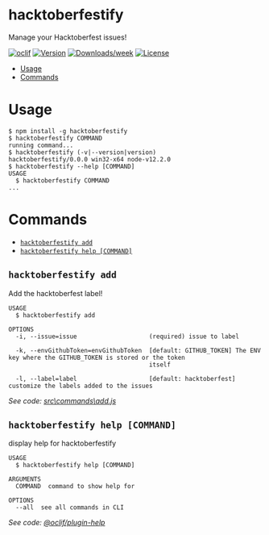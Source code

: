 hacktoberfestify
================

Manage your Hacktoberfest issues!

[![oclif](https://img.shields.io/badge/cli-oclif-brightgreen.svg)](https://oclif.io)
[![Version](https://img.shields.io/npm/v/hacktoberfestify.svg)](https://npmjs.org/package/hacktoberfestify)
[![Downloads/week](https://img.shields.io/npm/dw/hacktoberfestify.svg)](https://npmjs.org/package/hacktoberfestify)
[![License](https://img.shields.io/npm/l/hacktoberfestify.svg)](https://github.com/Eomm/hacktoberfestify/blob/master/package.json)

<!-- toc -->
* [Usage](#usage)
* [Commands](#commands)
<!-- tocstop -->
# Usage
<!-- usage -->
```sh-session
$ npm install -g hacktoberfestify
$ hacktoberfestify COMMAND
running command...
$ hacktoberfestify (-v|--version|version)
hacktoberfestify/0.0.0 win32-x64 node-v12.2.0
$ hacktoberfestify --help [COMMAND]
USAGE
  $ hacktoberfestify COMMAND
...
```
<!-- usagestop -->
# Commands
<!-- commands -->
* [`hacktoberfestify add`](#hacktoberfestify-add)
* [`hacktoberfestify help [COMMAND]`](#hacktoberfestify-help-command)

## `hacktoberfestify add`

Add the hacktoberfest label!

```
USAGE
  $ hacktoberfestify add

OPTIONS
  -i, --issue=issue                    (required) issue to label

  -k, --envGithubToken=envGithubToken  [default: GITHUB_TOKEN] The ENV key where the GITHUB_TOKEN is stored or the token
                                       itself

  -l, --label=label                    [default: hacktoberfest] customize the labels added to the issues
```

_See code: [src\commands\add.js](https://github.com/Eomm/hacktoberfestify/blob/v0.0.0/src\commands\add.js)_

## `hacktoberfestify help [COMMAND]`

display help for hacktoberfestify

```
USAGE
  $ hacktoberfestify help [COMMAND]

ARGUMENTS
  COMMAND  command to show help for

OPTIONS
  --all  see all commands in CLI
```

_See code: [@oclif/plugin-help](https://github.com/oclif/plugin-help/blob/v3.2.0/src\commands\help.ts)_
<!-- commandsstop -->
